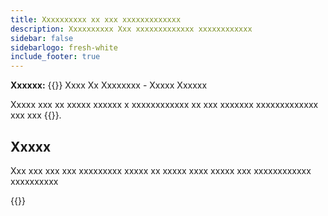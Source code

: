 ```yaml
---
title: Xxxxxxxxxx xx xxx xxxxxxxxxxxxx
description: Xxxxxxxxxx Xxx xxxxxxxxxxxxx xxxxxxxxxxxx
sidebar: false
sidebarlogo: fresh-white
include_footer: true
---
```

**Xxxxxx:** {{<externalImage src="https://github.githubassets.com/images/icons/emoji/unicode/1f6a7.png" size="16x16" text="Construction Icon">}} Xxxx Xx Xxxxxxxx - Xxxxx Xxxxxx

Xxxxx xxx xx xxxxx xxxxxx x xxxxxxxxxxxx xx xxx xxxxxxx xxxxxxxxxxxxx xxx xxx {{<product-name>}}.

## Xxxxx

Xxx xxx xxx xxx xxxxxxxxx xxxxx xx xxxxx xxxx xxxxx xxx xxxxxxxxxxxx xxxxxxxxxx

{{<questions name="contribution/documentation.json" completed="Thank you for completing setup questions" showNavigationButtons=false >}}
